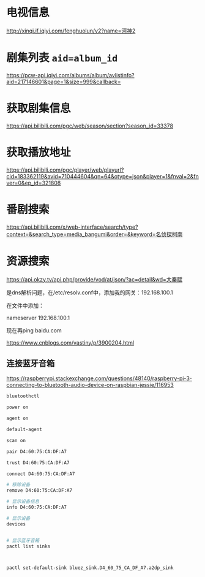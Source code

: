 

# 电视信息
http://xinqi.if.iqiyi.com/fenghuolun/v2?name=河神2

# 剧集列表 `aid=album_id`
https://pcw-api.iqiyi.com/albums/album/avlistinfo?aid=217146601&page=1&size=999&callback=

# 获取剧集信息
https://api.bilibili.com/pgc/web/season/section?season_id=33378


# 获取播放地址
https://api.bilibili.com/pgc/player/web/playurl?cid=183362119&avid=710444604&qn=64&otype=json&player=1&fnval=2&fnver=0&ep_id=321808

# 番剧搜索
https://api.bilibili.com/x/web-interface/search/type?context=&search_type=media_bangumi&order=&keyword=名侦探柯南

# 资源搜索
https://api.okzy.tv/api.php/provide/vod/at/json/?ac=detail&wd=大秦赋



是dns解析问题，在/etc/resolv.conf中，添加我的网关：192.168.100.1

在文件中添加：

nameserver 192.168.100.1

现在再ping baidu.com

https://www.cnblogs.com/vastiny/p/3900204.html




## 连接蓝牙音箱

https://raspberrypi.stackexchange.com/questions/48140/raspberry-pi-3-connecting-to-bluetooth-audio-device-on-raspbian-jessie/116953

```bash
bluetoothctl

power on

agent on

default-agent

scan on

pair D4:60:75:CA:DF:A7

trust D4:60:75:CA:DF:A7

connect D4:60:75:CA:DF:A7

# 移除设备
remove D4:60:75:CA:DF:A7

# 显示设备信息
info D4:60:75:CA:DF:A7 

# 显示设备
devices


# 显示蓝牙音箱
pactl list sinks



pactl set-default-sink bluez_sink.D4_60_75_CA_DF_A7.a2dp_sink
```